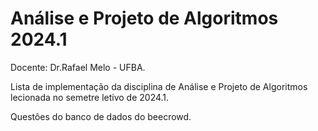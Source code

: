# Análise e Projeto de Algoritmos 2024.1
Docente: Dr.Rafael Melo - UFBA.

Lista de implementação da disciplina de Análise e Projeto de Algoritmos lecionada no semetre letivo de 2024.1.

Questôes do banco de dados do beecrowd.
